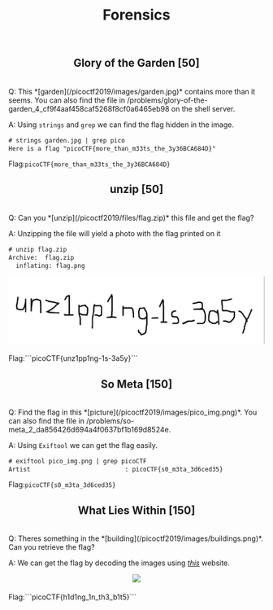 <center><h1>Forensics</h1></center>
<br>
<center><h2>Glory of the Garden [50]</h2></center>
<br>
Q: This *[garden](/picoctf2019/images/garden.jpg)* contains more than it seems. You can also find the file in /problems/glory-of-the-garden_4_cf9f4aaf458caf5268f8cf0a6465eb98 on the shell server.

A: Using ```strings``` and ```grep``` we can find the flag hidden in the image.
```
# strings garden.jpg | grep pico
Here is a flag "picoCTF{more_than_m33ts_the_3y36BCA684D}"
```
Flag:```picoCTF{more_than_m33ts_the_3y36BCA684D}```
<br>
<center><h2>unzip [50]</h2></center>
<br>
Q: Can you *[unzip](/picoctf2019/files/flag.zip)* this file and get the flag?

A: Unzipping the file will yield a photo with the flag printed on it
```
# unzip flag.zip
Archive:  flag.zip
  inflating: flag.png                
```
<center><img src="/picoctf2019/images/unzipping.png"></center>
<br>
Flag:```picoCTF{unz1pp1ng-1s-3a5y}```
<br>
<center><h2>So Meta [150]</h2></center>
<br>
Q: Find the flag in this *[picture](/picoctf2019/images/pico_img.png)*. You can also find the file in /problems/so-meta_2_da856426d694a4f0637bf1b169d8524e.

A: Using ```Exiftool``` we can get the flag easily.
```
# exiftool pico_img.png | grep picoCTF
Artist                          : picoCTF{s0_m3ta_3d6ced35}
```
Flag:```picoCTF{s0_m3ta_3d6ced35}```
<br>
<center><h2>What Lies Within [150]</h2></center>
<br>
Q: Theres something in the *[building](/picoctf2019/images/buildings.png)*. Can you retrieve the flag?

A: We can get the flag by decoding the images using *[this](https://stylesuxx.github.io/steganography/)* website.

<center><img src="/picoctf2019/image/whatlieswithinflag"></center>
<br>
Flag:```picoCTF{h1d1ng_1n_th3_b1t5}```
<br>
